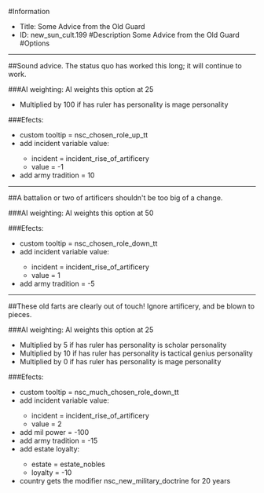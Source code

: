 #Information
 - Title: Some Advice from the Old Guard
 - ID: new_sun_cult.199
#Description
Some Advice from the Old Guard
#Options

___
##Sound advice. The status quo has worked this long; it will continue to work.

###AI weighting:
AI weights this option at 25
 - Multiplied by 100 if has ruler has personality is mage personality


###Efects:<ul><li>custom tooltip = nsc_chosen_role_up_tt</li><li>add incident variable value:</li><ul><li>incident = incident_rise_of_artificery</li><li>value = -1</li></ul><li>add army tradition = 10</li></ul>

___
##A battalion or two of artificers shouldn't be too big of a change.

###AI weighting:
AI weights this option at 50


###Efects:<ul><li>custom tooltip = nsc_chosen_role_down_tt</li><li>add incident variable value:</li><ul><li>incident = incident_rise_of_artificery</li><li>value = 1</li></ul><li>add army tradition = -5</li></ul>

___
##These old farts are clearly out of touch! Ignore artificery, and be blown to pieces.

###AI weighting:
AI weights this option at 25
 - Multiplied by 5 if has ruler has personality is scholar personality
 - Multiplied by 10 if has ruler has personality is tactical genius personality
 - Multiplied by 0 if has ruler has personality is mage personality


###Efects:<ul><li>custom tooltip = nsc_much_chosen_role_down_tt</li><li>add incident variable value:</li><ul><li>incident = incident_rise_of_artificery</li><li>value = 2</li></ul><li>add mil power = -100</li><li>add army tradition = -15</li><li>add estate loyalty:</li><ul><li>estate = estate_nobles</li><li>loyalty = -10</li></ul><li>country gets the modifier nsc_new_military_doctrine for 20 years</li></ul>
